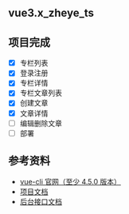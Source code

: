 ## vue3.x_zheye_ts

## 项目完成

- [x] 专栏列表
- [x] 登录注册
- [x] 专栏详情
- [x] 专栏文章列表
- [x] 创建文章
- [x] 文章详情
- [ ] 编辑删除文章
- [ ] 部署

## 参考资料

- [vue-cli 官网（至少 4.5.0 版本）](https://cli.vuejs.org/zh/)
- [项目文档](http://docs.vikingship.xyz/)
- [后台接口文档](http://api.vikingship.xyz/public/swagger/index.html)

